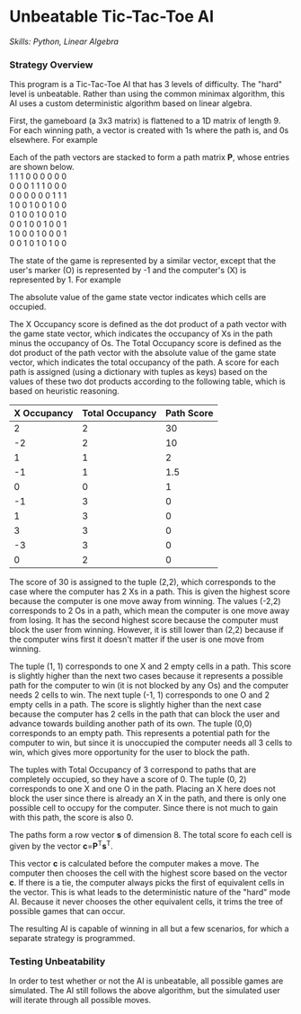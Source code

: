 
# Unbeatable Tic-Tac-Toe AI
*Skills: Python, Linear Algebra*

### Strategy Overview
This program is a Tic-Tac-Toe AI that has 3 levels of difficulty. The "hard" level is unbeatable. Rather than using the common minimax algorithm, this AI uses a custom deterministic algorithm based on linear algebra. 

First, the gameboard (a 3x3 matrix) is flattened to a 1D matrix of length 9. For each winning path, a vector is created with 1s where the path is, and 0s elsewhere. For example



Each of the path vectors are stacked to form a path matrix __P__, whose entries are shown below.\
1  1  1  0  0  0  0  0  0\
0  0  0  1  1  1  0  0  0\
0  0  0  0  0  0  1  1  1\
1  0  0  1  0  0  1  0  0\
0  1  0  0  1  0  0  1  0\
0  0  1  0  0  1  0  0  1\
1  0  0  0  1  0  0  0  1\
0  0  1  0  1  0  1  0  0

The state of the game is represented by a similar vector, except that the user's marker (O) is represented by -1 and the computer's (X) is represented by 1. For example


The absolute value of the game state vector indicates which cells are occupied. 

The X Occupancy score is defined as the dot product of a path vector with the game state vector, which indicates the occupancy of Xs in the path minus the occupancy of Os. The Total Occupancy score is defined as the dot product of the path vector with the absolute value of the game state vector, which indicates the total occupancy of the path. A score for each path is assigned (using a dictionary with tuples as keys) based on the values of these two dot products according to the following table, which is based on heuristic reasoning.

|X Occupancy|Total Occupancy|Path Score|
|-----------|---------------|----------|
|     2     |       2       |    30    | 
|    -2     |       2       |    10    |
|     1     |       1       |     2    |
|    -1     |       1       |   1.5    |
|     0     |       0       |     1    |
|    -1     |       3       |     0    |
|     1     |       3       |     0    |
|     3     |       3       |     0    |
|    -3     |       3       |     0    |
|     0     |       2       |     0    |

The score of 30 is assigned to the tuple (2,2), which corresponds to the case where the computer has 2 Xs in a path. This is given the highest score because the computer is one move away from winning. The values (-2,2) corresponds to 2 Os in a path, which mean the computer is one move away from losing. It has the second highest score because the computer must block the user from winning. However, it is still lower than (2,2) because if the computer wins first it doesn't matter if the user is one move from winning. 

The tuple (1, 1) corresponds to one X and 2 empty cells in a path. This score is slightly higher than the next two cases because it represents a possible path for the computer to win (it is not blocked by any Os) and the computer needs 2 cells to win. The next tuple (-1, 1) corresponds to one O and 2 empty cells in a path. The score is slightly higher than the next case because the computer has 2 cells in the path that can block the user and advance towards building another path of its own. The tuple (0,0) corresponds to an empty path. This represents a potential path for the computer to win, but since it is unoccupied the computer needs all 3 cells to win, which gives more opportunity for the user to block the path. 

The tuples with Total Occupancy of 3 correspond to paths that are completely occupied, so they have a score of 0. The tuple (0, 2) corresponds to one X and one O in the path. Placing an X here does not block the user since there is already an X in the path, and there is only one possible cell to occupy for the computer. Since there is not much to gain with this path, the score is also 0.

The paths form a row vector __s__ of dimension 8. The total score fo each cell is given by the vector __c__=__P__<sup>T</sup>__s__<sup>T</sup>.

This vector __c__ is calculated before the computer makes a move. The computer then chooses the cell with the highest score based on the vector __c__. If there is a tie, the computer always picks the first of equivalent cells in the vector. This is what leads to the deterministic nature of the "hard" mode AI. Because it never chooses the other equivalent cells, it trims the tree of possible games that can occur.

The resulting AI is capable of winning in all but a few scenarios, for which a separate strategy is programmed.

### Testing Unbeatability
In order to test whether or not the AI is unbeatable, all possible games are simulated. The AI still follows the above algorithm, but the simulated user will iterate through all possible moves. 








